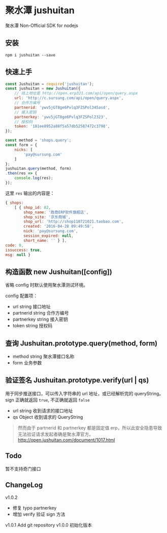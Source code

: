# 聚水潭 jushuitan
聚水潭 Non-Official SDK for nodejs

## 安装
`npm i jushuitan --save`

## 快速上手
```javascript
const Jushuitan = require('jushuitan');
const jushuitan = new Jushuitan({
    // 线上地址是 http://open.erp321.com/api/open/query.aspx
    url: 'http://c.sursung.com/api/open/query.aspx',
    // 合作方编号
    partnerid: 'ywv5jGT8ge6Pvlq3FZSPol345asd',
    // 接入密钥
    partnerkey: 'ywv5jGT8ge6Pvlq3FZSPol2323',
    // 授权码
    token: '181ee8952a88f5a57db52587472c3798',
});

const method = 'shops.query';
const form = {
    nicks: [
        'pay@sursung.com'
    ]
};
jushuitan.query(method, form)
.then(res => {
    console.log(res);
});
```

这里 `res` 输出的内容是：
```javascript
{ shops:
    [ { shop_id: 82,
        shop_name: '胜商ERP软件旗舰店',
        shop_site: '京东商城',
        shop_url: 'http://shop110721021.taobao.com',
        created: '2016-04-28 09:49:58',
        nick: 'pay@sursung.com',
        session_expired: null,
        short_name: '' } ],
code: 0,
issuccess: true,
msg: null }
```


## 构造函数 new Jushuitan([config])
省略 config 时默认使用聚水潭测试环境。

config 配置项：

- url string 接口地址
- partnerid string 合作方编号
- partnerkey string 接入密钥
- token string 授权码

## 查询 Jushuitan.prototype.query(method, form)

- method string 聚水潭接口名称
- form 业务参数

## 验证签名 Jushuitan.prototype.verify(url | qs)
用于同步推送接口，可以传入字符串的 url 地址，或已经解析完的 queryString。sign 正确就返回 `true`, 不正确就返回 `false`
- url string 收到请求的接口地址
- qs Object 收到请求的 QueryString

> 然而由于 partnerid 和 partnerkey 都是固定值 erp，所以此安全隐患导致无法验证请求发起者确是聚水潭官方。 http://open.jushuitan.com/document/1017.html

## Todo 
暂不支持奇门接口

## ChangeLog

v1.0.2 
- 修复 typo partnerkey
- 增加 verify 验证 sign 方法

v1.0.1 Add git repository
v1.0.0 初始化版本